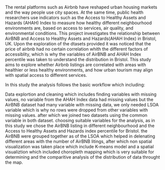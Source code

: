 The rental platforms such as Airbnb have reshaped urban housing markets and the way people use city spaces. At the same time, public health researchers use indicators such as the Access to Healthy Assets and Hazards (AHAH) Index to measure how healthy different neighbourhood environments are, based on access to services, air quality, and environmental conditions.
This project investigates the relationship between AirBNB and Access to Healthy Assets and Hazards(AHAH Index) in Bristol, UK.
Upon the exploration of the dtasets provided it was noticed that the price of airbnb had no certain correlation whith the different factors of accessiblity, which is why the variables of AirBNB and AHAH Index percentile was taken to understand the distribution in Bristol.
This study aims to explore whether Airbnb listings are correlated with areas with healthier or less healthy environments, and how urban tourism may align with spatial access to different services.

In this study the analysis follows the basic workflow which including:

Data explortion and cleaning which includes finding variables with missing values, no variable from the AHAH Index data had missing values but the AirBNB dataset had many variable with missing data, we only needed LSOA variable which is why no rows were dropped from other variables with missing values.
after which we joined two datasets using the common variable in both dataset.
choosing suitable variables for the analysis, as in this study we chose the AirBNB listing in different neighbourhood and the Access to Healthy Assets and Hazards index percentile for Bristol.
the AirBNB were grouped together as of the LSOA which helped in delenating different areas with the number of AirBNB litings, after which non spatial visualization was taken place which include K-means model and a spatial visualiztion which included choropleth mapping which is very suitable for determining and the comparitive analysis of the distribution of data throught the map.





